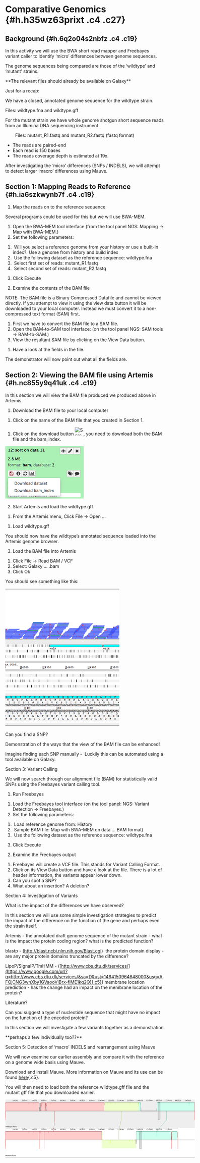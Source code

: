 <span class="c10 c6"></span>

<span class="c13 c6 c26">Comparative Genomics</span> {#h.h35wz63prixt .c4 .c27}
====================================================

<span class="c17 c13 c6">Background</span> {#h.6q2o04s2nbfz .c4 .c19}
------------------------------------------

<span>In this activity we will use the BWA short read mapper and
Freebayes variant caller to identify ‘micro’ differences between genome
sequences</span><span class="c6">.</span>

<span></span>

<span>The genome sequences being compared are those of the ‘wildtype’
and ‘mutant’ strains.</span>

<span>\*\*The relevant files should already be available on
Galaxy\*\*</span>

<span></span>

<span>Just for a recap:</span>

<span></span>

<span>We have a closed, annotated genome sequence for the
</span><span>wildtype</span><span> strain. </span>

<span>Files: wildtype.fna and wildtype.gff</span>

<span>For the mutant strain we have whole genome shotgun short sequence
reads from an Illumina DNA sequencing instrument</span>

<span>        Files: mutant\_R1.fastq and mutant\_R2.fastq (fastq
format)</span>

<span></span>

-   <span>The reads are paired-end</span>
-   <span>Each read is 150 bases</span>
-   <span>The reads coverage depth is estimated at 19x.</span>

<span></span>

<span>After investigating the ‘micro’ differences (SNPs / INDELS), we
will attempt to detect larger ‘macro’ differences using Mauve.</span>

<span class="c6"></span>

<span class="c6"></span>

<span class="c17 c13 c6">Section 1: Mapping Reads to Reference</span> {#h.ia6szkwynb7f .c4 .c19}
---------------------------------------------------------------------

1.  <span class="c6">Map the reads on to the reference sequence</span>

<span>Several programs could be used for this but we will use
BWA-MEM.</span>

1.  <span>Open the BWA-MEM tool interface (from the tool panel
    </span><span class="c6">NGS: Mapping -&gt; Map with
    BWA-MEM</span><span>.)</span>
2.  <span>Set the following parameters:</span>

<!-- -->

1.  <span> </span><span class="c13 c6">Will you select a reference
    genome from your history or use a built-in index?: </span><span
    class="c1">Use a genome from history and build index</span>
2.  <span class="c13"> </span><span class="c6 c13">Use the following
    dataset as the reference sequence: </span><span
    class="c1">wildtype.fna</span>
3.  <span class="c13"> </span><span class="c13 c6">Select first set of
    reads: </span><span class="c1">mutant\_R1.fastq</span>
4.  <span class="c13"> </span><span class="c13 c6">Select second set of
    reads:</span><span class="c13"> </span><span
    class="c1">mutant\_R2.fastq</span>

<!-- -->

3.  <span class="c13">Click </span><span class="c13 c6">Execute</span>

<span></span>

<span class="c6"></span>

2.  <span class="c6">Examine the contents of the BAM file</span>

<span>NOTE: The BAM file is a Binary Compressed Datafile and cannot be
viewed directly. If you attempt to view it using the view data button it
will be downloaded to your local computer. Instead we must convert it to
a non-compressed text format (SAM) first.</span>

1.  <span>First we have to convert the BAM file to a SAM file.</span>
2.  <span>Open the BAM-to-SAM tool interface: (on the tool panel
    </span><span class="c6">NGS: SAM tools -&gt;
    BAM-to-SAM</span><span>.)</span>
3.  <span>View the resultant SAM file by clicking on the View
    Data button.</span>

<!-- -->

1.  <span>Have a look at the fields in the file. </span>

<span></span>

<span>The demonstrator will now point out what all the fields
are.</span>

<span></span>

<span class="c17 c13 c6">Section 2: Viewing the BAM file using Artemis</span> {#h.nc855y9q41uk .c4 .c19}
-----------------------------------------------------------------------------

<span>In this section we will view the BAM file produced we produced
above in Artemis.</span>

<span></span>

<span></span>

1.  <span class="c6">Download the BAM file to your local computer</span>

<!-- -->

1.  <span>Click on the name of the BAM file that you created in
    Section 1.</span>

<!-- -->

1.  <span>Click on the download button </span><span
    style="overflow: hidden; display: inline-block; margin: 0.00px 0.00px; border: 0.00px solid #000000; transform: rotate(0.00rad) translateZ(0px); -webkit-transform: rotate(0.00rad) translateZ(0px); width: 27.00px; height: 26.00px;">![Screen
    Shot 2015-09-18 at 3.50.18 pm.png](images/image02.png)</span><span>,
    you need to download both the BAM file and the bam\_index.</span>

<span
style="overflow: hidden; display: inline-block; margin: 0.00px 0.00px; border: 0.00px solid #000000; transform: rotate(0.00rad) translateZ(0px); -webkit-transform: rotate(0.00rad) translateZ(0px); width: 249.00px; height: 166.00px;">![](images/image03.png)</span>

<span></span>

<span></span>

2.  <span class="c6">Start Artemis and load the wildtype.gff</span>

<!-- -->

1.  <span>From the Artemis menu, Click </span><span class="c6">File
    -&gt; Open ...</span>

<!-- -->

1.  <span>Load </span><span class="c20">wildtype.gff</span>

<span></span>

<span>You should now have the wildtype’s annotated sequence loaded into
the Artemis genome browser.</span>

<span></span>

3.  <span class="c6">Load the BAM file into Artemis</span>

<!-- -->

1.  <span>Click </span><span class="c6">File -&gt; Read BAM / VCF</span>
2.  <span>Select: </span><span class="c20">Galaxy … .bam</span>
3.  <span>Click </span><span class="c6">Ok</span>

<span></span>

<span></span>

<span>You should see something like this:</span>

<span></span>

<span
style="overflow: hidden; display: inline-block; margin: 0.00px 0.00px; border: 0.00px solid #000000; transform: rotate(0.00rad) translateZ(0px); -webkit-transform: rotate(0.00rad) translateZ(0px); width: 361.50px; height: 437.23px;">![](images/image00.png)</span>

<span></span>

<span>Can you find a SNP? </span>

<span>Demonstration of the ways that the view of the BAM file can be
enhanced!</span>

<span></span>

<span></span>

<span></span>

<span>Imagine finding each SNP manually -  Luckily this can be automated
using a tool available on Galaxy.</span>

<span></span>

<span class="c13 c6 c17">Section 3: Variant Calling</span>

<span></span>

<span>We will now search through our alignment file (BAM) for
statistically valid SNPs using the Freebayes variant calling
tool.</span>

<span></span>

1.  <span class="c6">Run Freebayes</span>

<!-- -->

1.  <span>Load the Freebayes tool interface (on the tool panel:
    </span><span class="c6">NGS: Variant Detection -&gt;
    Freebayes</span><span>.)</span>
2.  <span>Set the following parameters:</span>

<!-- -->

1.  <span> </span><span class="c6">Load reference genome
    from:</span><span> </span><span class="c20">History</span>
2.  <span> </span><span class="c6">Sample BAM file:</span><span
    class="c20"> Map with BWA-MEM on data … BAM format)</span>
3.  <span> </span><span class="c6">Use the following dataset as the
    reference sequence: </span><span class="c20">wildtype.fna</span>

<!-- -->

3.  <span>Click </span><span class="c6">Execute</span>

<span class="c6"></span>

2.  <span class="c6">Examine the Freebayes output</span>

<!-- -->

1.  <span>Freebayes will create a VCF file. This stands for Variant
    Calling Format.</span>
2.  <span>Click on its View Data button and have a look at the file.
    There is a lot of header information, the variants appear
    lower down.</span>
3.  <span>Can you spot a SNP?</span>
4.  <span>What about an insertion? A deletion?</span>

<span></span>

<span></span>

<span></span>

<span></span>

<span class="c17 c13 c6">Section 4: Investigation of Variants</span>

<span>What is the impact of the differences we have observed?</span>

<span></span>

<span>In this section we will use some simple investigation strategies
to predict the impact of the difference on the function of the gene and
perhaps even the strain itself.</span>

<span></span>

<span class="c6">Artemis</span><span> - the annotated draft genome
sequence of the mutant strain - what is the impact the protein coding
region? what is the predicted function? </span>

<span class="c6">blastp</span><span> -
(http://blast.ncbi.nlm.nih.gov/Blast.cgi)  the protein domain display -
are any major protein domains truncated by the difference?</span>

<span class="c6">LipoP/SignalP/TmHMM</span><span> - (</span><span
class="c22">[http://www.cbs.dtu.dk/services/](https://www.google.com/url?q=http://www.cbs.dtu.dk/services/&sa=D&ust=1464150964648000&usg=AFQjCNG3wnXby1GVaooVIBrx-flME1kq2Q){.c5}</span><span>)
membrane location prediction - has the change had an impact on the
membrane location of the protein?</span>

<span class="c6">Literature?</span>

<span></span>

<span>Can you suggest a type of nucleotide sequence that might have no
impact on the function of the encoded protein?</span>

<span></span>

<span>In this section we will investigate a few variants together as a
demonstration </span>

<span>\*\*perhaps a few individually too??\*\*</span>

<span class="c21 c6"></span>

<span class="c6 c8">Section 5: </span><span class="c6 c23">Detection of
‘macro’ INDELS and rearrangement using Mauve</span>

<span></span>

<span>We will now examine our earlier assembly and compare it with the
reference on a genome wide basis using Mauve.</span>

<span></span>

<span>Download and install Mauve. More information on Mauve and its use
can be found </span><span
class="c22">[here](https://www.google.com/url?q=http://darlinglab.org/mauve/mauve.html&sa=D&ust=1464150964651000&usg=AFQjCNEpl5L36SMHuxVG1WQuPyZYBnVrVA){.c5}</span><span>.</span>

<span></span>

<span>You will then need to load both the reference </span><span
class="c20">wildtype.gff</span><span> file and the mutant gff file that
you downloaded earlier.</span>

<span></span>

<span
style="overflow: hidden; display: inline-block; margin: 0.00px 0.00px; border: 0.00px solid #000000; transform: rotate(0.00rad) translateZ(0px); -webkit-transform: rotate(0.00rad) translateZ(0px); width: 601.70px; height: 184.00px;">![](images/image01.png)</span>

<span></span>

